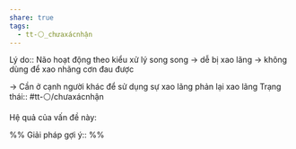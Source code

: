 ```yaml
---
share: true
tags:
  - tt-⚪_chưaxácnhận
---
```


Lý do:: Não hoạt động theo kiểu xử lý song song -> dễ bị xao lãng -> không dùng để xao nhãng cơn đau được

→ Cần ở cạnh người khác để sử dụng sự xao lãng phản lại xao lãng
Trạng thái:: #tt-⚪/chưaxácnhận

Hệ quả của vấn đề này:


%%
Giải pháp gợi ý:: 
%%


